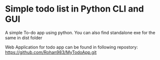 # **Simple todo list in Python CLI and GUI**
A simple To-do app using python. You can also find standalone exe for the same in dist folder

Web Application for todo app can be found in following repostory:
https://github.com/Rohan983/MyTodoApp.git
